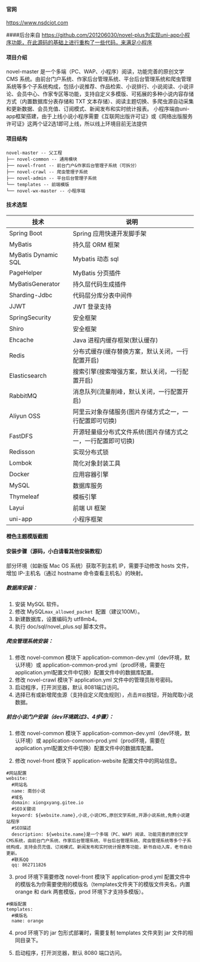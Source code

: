 
#### 官网

https://www.nsdciot.com 

####后台来自
https://github.com/201206030/novel-plus为实现uni-app小程序功能，在此源码的基础上进行重构了一些代码，来满足小程序


#### 项目介绍 

novel-master 是一个多端（PC、WAP、小程序）阅读，功能完善的原创文学 CMS 系统。由前台门户系统、作家后台管理系统、平台后台管理系统和爬虫管理系统等多个子系统构成，包括小说推荐、作品检索、小说排行、小说阅读、小说评论、会员中心、作家专区等功能，支持自定义多模版、可拓展的多种小说内容存储方式（内置数据库分表存储和 TXT 文本存储）、阅读主题切换、多爬虫源自动采集和更新数据、会员充值、订阅模式、新闻发布和实时统计报表。
小程序端由uni-app框架搭建，由于上线小说小程序需要《互联网出版许可证》或《网络出版服务许可证》这两个证2选1即可上线，所以线上环境目前无法提供
#### 项目结构

```
novel-master -- 父工程
├── novel-common -- 通用模块
├── novel-front -- 前台门户&作家后台管理子系统（可拆分）
├── novel-crawl -- 爬虫管理子系统
├── novel-admin -- 平台后台管理子系统
└── templates -- 前端模版
└── novel-wx-master -- 小程序端
```

#### 技术选型

| 技术                  | 说明                                                         
|---------------------| ---------------------------
| Spring Boot         | Spring 应用快速开发脚手架     
| MyBatis             | 持久层 ORM 框架 
| MyBatis Dynamic SQL | Mybatis 动态 sql
| PageHelper          | MyBatis 分页插件
| MyBatisGenerator    | 持久层代码生成插件
| Sharding-Jdbc       | 代码层分库分表中间件
| JJWT                | JWT 登录支持  
| SpringSecurity      | 安全框架                           
| Shiro               | 安全框架  
| Ehcache             | Java 进程内缓存框架(默认缓存)  
| Redis               | 分布式缓存(缓存替换方案，默认关闭，一行配置开启)                               
| Elasticsearch       | 搜索引擎(搜索增强方案，默认关闭，一行配置开启)                      
| RabbitMQ            | 消息队列(流量削峰，默认关闭，一行配置开启)  
| Aliyun OSS          | 阿里云对象存储服务(图片存储方式之一，一行配置即可切换) 
| FastDFS             | 开源轻量级分布式文件系统(图片存储方式之一，一行配置即可切换)                      
| Redisson            | 实现分布式锁                                       
| Lombok              | 简化对象封装工具                                                                               
| Docker              | 应用容器引擎   
| MySQL               | 数据库服务   
| Thymeleaf           | 模板引擎     
| Layui               | 前端 UI 框架                   
| uni-app               | 小程序框架  
#### 橙色主题模版截图


#### 安装步骤（源码，小白请看其他安装教程）

部分环境（如新版 Mac OS 系统）获取不到主机 IP，需要手动修改 hosts 文件，增加 IP-主机名（通过 hostname 命令查看主机名）的映射。

##### 数据库安装：

1. 安装 MySQL 软件。
2. 修改 MySQL`max_allowed_packet `配置（建议100M）。
3. 新建数据库，设置编码为 utf8mb4。
4. 执行 doc/sql/novel_plus.sql 脚本文件。

##### 爬虫管理系统安装：

1. 修改 novel-common 模块下 application-common-dev.yml（dev环境，默认环境）或 application-common-prod.yml（prod环境，需要在application.yml配置文件中切换）配置文件中的数据库配置。
2. 修改 novel-crawl 模块下 application.yml 文件中的管理员账号密码。
3. 启动程序，打开浏览器，默认 8081端口访问。
4. 选择已有或新增爬虫源（支持自定义爬虫规则），点击`开启`按钮，开始爬取小说数据。

##### 前台小说门户安装（dev环境跳过3、4步骤）：

1. 修改 novel-common 模块下 application-common-dev.yml（dev环境，默认环境）或 application-common-prod.yml（prod环境，需要在application.yml配置文件中切换）配置文件中的数据库配置。

2. 修改 novel-front 模块下 application-website 配置文件中的网站信息。

  ```
  #网站配置
  website:
    #网站名
    name: 南创小说
    #域名
    domain: xiongxyang.gitee.io
    #SEO关键词
    keyword: ${website.name},小说,小说CMS,原创文学系统,开源小说系统,免费小说建站程序
    #SEO描述
    description: ${website.name}是一个多端（PC、WAP）阅读、功能完善的原创文学CMS系统，由前台门户系统、作家后台管理系统、平台后台管理系统、爬虫管理系统等多个子系统构成，支持会员充值、订阅模式、新闻发布和实时统计报表等功能，新书自动入库，老书自动更新。
    #联系QQ
    qq: 862711826
  ```

3. prod 环境下需要修改 novel-front 模块下 application-prod.yml 配置文件中的模版名为你需要使用的模版名（templates文件夹下的模版文件夹名，内置 orange 和 dark 两套模版，prod 环境下才支持多模版）。

  ```
  #模版配置
  templates:
    #模版名
    name: orange
  ```

4. prod 环境下的 jar 包形式部署时，需要复制 templates 文件夹到 jar 文件的相同目录下。   

5. 启动程序，打开浏览器，默认 8080 端口访问。

